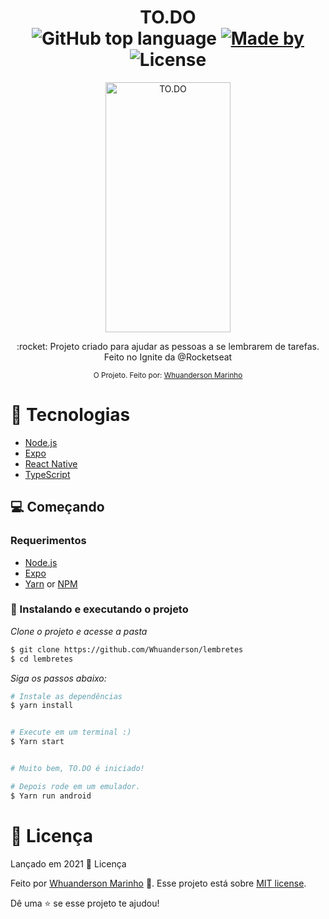<h1 align="center">TO.DO
<div align="center">
    <img alt="GitHub top language" src="https://img.shields.io/github/languages/top/Whuanderson/lembretes">
    <a href="https://www.linkedin.com/in/whuanderson-de-sousa-porto-marinho-a07204216//" target="_blank" rel="Whuanderson">
      <img alt="Made by" src="https://img.shields.io/badge/Made%20by-Whuanderson-blue">
    </a>
    <img alt="License" src="https://img.shields.io/badge/License-MIT-blue">
  </div>
</h1>

  <p align="center">
   <img alt="TO.DO" title="TODO" src="https://user-images.githubusercontent.com/83825566/125495796-d6b020cc-8355-4fcf-b876-b62fe77e77cf.gif" width="200" height="400" />
  </p>

 <p align="center">
:rocket: Projeto criado para ajudar as pessoas a se lembrarem de tarefas. Feito no Ignite da @Rocketseat
 </p>
 
<div align="center">
  <sub>O Projeto. Feito por:
    <a href="https://github.com/Whuanderson">Whuanderson Marinho</a>
  </sub>
</div>

# 🚀 Tecnologias

  - [Node.js](https://nodejs.org/en/)
  - [Expo](https://expo.io/)
  - [React Native](https://reactnative.dev/)
  - [TypeScript](https://www.typescriptlang.org/)
  
  ## 💻 Começando

### Requerimentos

- [Node.js](https://nodejs.org/en/)
- [Expo](https://expo.io/)
- [Yarn](https://classic.yarnpkg.com/) or [NPM](https://www.npmjs.com/)

### 📱  Instalando e executando o projeto

*Clone o projeto e acesse a pasta*

```bash
$ git clone https://github.com/Whuanderson/lembretes
$ cd lembretes
```
*Siga os passos abaixo:*

```bash
# Instale as dependências
$ yarn install


# Execute em um terminal :)
$ Yarn start


# Muito bem, TO.DO é iniciado!

# Depois rode em um emulador.
$ Yarn run android
```
# :closed_book: Licença

Lançado em 2021 :closed_book: Licença

Feito por [Whuanderson Marinho](https://github.com/Whuanderson) 🚀.
Esse projeto está sobre [MIT license](./LICENSE).

Dê uma ⭐️ se esse projeto te ajudou!

